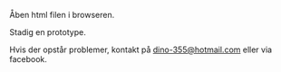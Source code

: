 Åben html filen i browseren.

Stadig en prototype.

Hvis der opstår problemer, kontakt på dino-355@hotmail.com eller via facebook.
